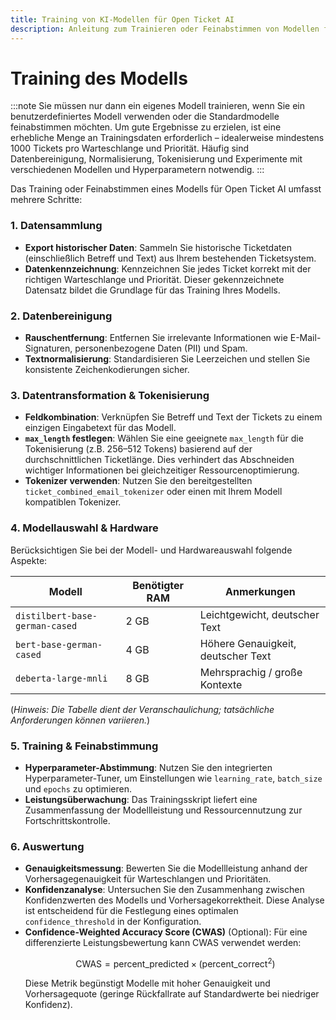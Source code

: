 ```yaml
---
title: Training von KI-Modellen für Open Ticket AI
description: Anleitung zum Trainieren oder Feinabstimmen von Modellen für Open Ticket AI.
---
```


# Training des Modells

:::note
Sie müssen nur dann ein eigenes Modell trainieren, wenn Sie ein benutzerdefiniertes Modell verwenden oder die Standardmodelle feinabstimmen möchten. Um gute Ergebnisse zu erzielen, ist eine erhebliche Menge an Trainingsdaten erforderlich – idealerweise mindestens 1000 Tickets pro Warteschlange und Priorität. Häufig sind Datenbereinigung, Normalisierung, Tokenisierung und Experimente mit verschiedenen Modellen und Hyperparametern notwendig.
:::

Das Training oder Feinabstimmen eines Modells für Open Ticket AI umfasst mehrere Schritte:

### 1. Datensammlung

*   **Export historischer Daten**: Sammeln Sie historische Ticketdaten (einschließlich Betreff und Text) aus Ihrem bestehenden Ticketsystem.
*   **Datenkennzeichnung**: Kennzeichnen Sie jedes Ticket korrekt mit der richtigen Warteschlange und Priorität. Dieser gekennzeichnete Datensatz bildet die Grundlage für das Training Ihres Modells.

### 2. Datenbereinigung

*   **Rauschentfernung**: Entfernen Sie irrelevante Informationen wie E-Mail-Signaturen, personenbezogene Daten (PII) und Spam.
*   **Textnormalisierung**: Standardisieren Sie Leerzeichen und stellen Sie konsistente Zeichenkodierungen sicher.

### 3. Datentransformation & Tokenisierung

*   **Feldkombination**: Verknüpfen Sie Betreff und Text der Tickets zu einem einzigen Eingabetext für das Modell.
*   **`max_length` festlegen**: Wählen Sie eine geeignete `max_length` für die Tokenisierung (z.B. 256–512 Tokens) basierend auf der durchschnittlichen Ticketlänge. Dies verhindert das Abschneiden wichtiger Informationen bei gleichzeitiger Ressourcenoptimierung.
*   **Tokenizer verwenden**: Nutzen Sie den bereitgestellten `ticket_combined_email_tokenizer` oder einen mit Ihrem Modell kompatiblen Tokenizer.

### 4. Modellauswahl & Hardware

Berücksichtigen Sie bei der Modell- und Hardwareauswahl folgende Aspekte:

| Modell                          | Benötigter RAM | Anmerkungen                         |
| ------------------------------ | ------------ | ----------------------------- |
| `distilbert-base-german-cased` | 2 GB         | Leichtgewicht, deutscher Text      |
| `bert-base-german-cased`       | 4 GB         | Höhere Genauigkeit, deutscher Text  |
| `deberta-large-mnli`           | 8 GB         | Mehrsprachig / große Kontexte |

(*Hinweis: Die Tabelle dient der Veranschaulichung; tatsächliche Anforderungen können variieren.*)

### 5. Training & Feinabstimmung

*   **Hyperparameter-Abstimmung**: Nutzen Sie den integrierten Hyperparameter-Tuner, um Einstellungen wie `learning_rate`, `batch_size` und `epochs` zu optimieren.
*   **Leistungsüberwachung**: Das Trainingsskript liefert eine Zusammenfassung der Modellleistung und Ressourcennutzung zur Fortschrittskontrolle.

### 6. Auswertung

*   **Genauigkeitsmessung**: Bewerten Sie die Modellleistung anhand der Vorhersagegenauigkeit für Warteschlangen und Prioritäten.
*   **Konfidenzanalyse**: Untersuchen Sie den Zusammenhang zwischen Konfidenzwerten des Modells und Vorhersagekorrektheit. Diese Analyse ist entscheidend für die Festlegung eines optimalen `confidence_threshold` in der Konfiguration.
*   **Confidence-Weighted Accuracy Score (CWAS)** (Optional): Für eine differenzierte Leistungsbewertung kann CWAS verwendet werden:
    ```math
    \text{CWAS} = \text{percent_predicted} \times (\text{percent_correct}^2)
    ```
    Diese Metrik begünstigt Modelle mit hoher Genauigkeit und Vorhersagequote (geringe Rückfallrate auf Standardwerte bei niedriger Konfidenz).
